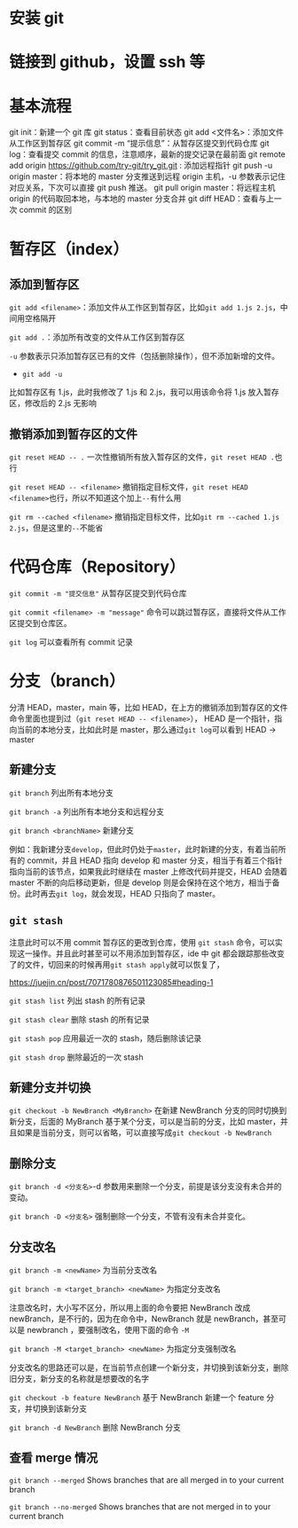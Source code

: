 # 安装 git

# 链接到 github，设置 ssh 等

# 基本流程

git init：新建一个 git 库
git status：查看目前状态
git add <文件名>：添加文件从工作区到暂存区
git commit -m “提示信息”：从暂存区提交到代码仓库
git log：查看提交 commit 的信息，注意顺序，最新的提交记录在最前面
git remote add origin https://github.com/try-git/try_git.git : 添加远程指针
git push -u origin master：将本地的 master 分支推送到远程 origin 主机，-u 参数表示记住对应关系，下次可以直接 git push 推送。
git pull origin master：将远程主机 origin 的代码取回本地，与本地的 master 分支合并
git diff HEAD：查看与上一次 commit 的区别

# 暂存区（index）

## 添加到暂存区

`git add <filename>`：添加文件从工作区到暂存区，比如`git add 1.js 2.js`，中间用空格隔开

`git add .`：添加所有改变的文件从工作区到暂存区

`-u` 参数表示只添加暂存区已有的文件（包括删除操作），但不添加新增的文件。

- `git add -u`

比如暂存区有 1.js，此时我修改了 1.js 和 2.js，我可以用该命令将 1.js 放入暂存区，修改后的 2.js 无影响

## 撤销添加到暂存区的文件

`git reset HEAD -- .` 一次性撤销所有放入暂存区的文件，`git reset HEAD .`也行

`git reset HEAD -- <filename>` 撤销指定目标文件，`git reset HEAD <filename>`也行，所以不知道这个加上`--`有什么用

`git rm --cached <filename>` 撤销指定目标文件，比如`git rm --cached 1.js 2.js`，但是这里的`--`不能省

# 代码仓库（Repository）

`git commit -m "提交信息"` 从暂存区提交到代码仓库

`git commit <filename> -m "message"` 命令可以跳过暂存区，直接将文件从工作区提交到仓库区。

`git log` 可以查看所有 commit 记录

# 分支（branch）

分清 HEAD，master，main 等，比如 HEAD，在上方的撤销添加到暂存区的文件命令里面也提到过（`git reset HEAD -- <filename>`）， HEAD 是一个指针，指向当前的本地分支，比如此时是 master，那么通过`git log`可以看到 HEAD -> master

## 新建分支

`git branch` 列出所有本地分支

`git branch -a` 列出所有本地分支和远程分支

`git branch <branchName>` 新建分支

例如：我新建分支`develop`，但此时仍处于`master`，此时新建的分支，有着当前所有的 commit，并且 HEAD 指向 develop 和 master 分支，相当于有着三个指针指向当前的该节点，如果我此时继续在 master 上修改代码并提交，HEAD 会随着 master 不断的向后移动更新，但是 develop 则是会保持在这个地方，相当于备份。此时再去`git log`，就会发现，HEAD 只指向了 master。

## `git stash`

注意此时可以不用 commit 暂存区的更改到仓库，使用 `git stash` 命令，可以实现这一操作。并且此时甚至可以不用添加到暂存区，ide 中 git 都会跟踪那些改变了的文件，切回来的时候再用`git stash apply`就可以恢复了，

https://juejin.cn/post/7071780876501123085#heading-1

`git stash list` 列出 stash 的所有记录

`git stash clear` 删除 stash 的所有记录

`git stash pop` 应用最近一次的 stash，随后删除该记录

`git stash drop` 删除最近的一次 stash

## 新建分支并切换

`git checkout -b NewBranch <MyBranch>` 在新建 NewBranch 分支的同时切换到新分支，后面的 MyBranch 基于某个分支，可以是当前的分支，比如 master，并且如果是当前分支，则可以省略，可以直接写成`git checkout -b NewBranch`

## 删除分支

`git branch -d <分支名>`-d 参数用来删除一个分支，前提是该分支没有未合并的变动。

`git branch -D <分支名>` 强制删除一个分支，不管有没有未合并变化。

## 分支改名

`git branch -m <newName>` 为当前分支改名

`git branch -m <target_branch> <newName>` 为指定分支改名

注意改名时，大小写不区分，所以用上面的命令要把 NewBranch 改成 newBranch，是不行的，因为在命令中，NewBranch 就是 newBranch，甚至可以是 newbranch ，要强制改名，使用下面的命令 `-M`

`git branch -M <target_branch> <newName>` 为指定分支强制改名

分支改名的思路还可以是，在当前节点创建一个新分支，并切换到该新分支，删除旧分支，新分支的名称就是想要改的名字

`git checkout -b feature NewBranch` 基于 NewBranch 新建一个 feature 分支，并切换到该新分支

`git branch -d NewBranch` 删除 NewBranch 分支

## 查看 merge 情况

`git branch --merged` Shows branches that are all merged in to your current branch

`git branch --no-merged` Shows branches that are not merged in to your current branch

